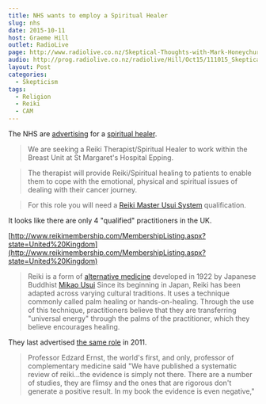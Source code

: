 ```yaml
---
title: NHS wants to employ a Spiritual Healer
slug: nhs
date: 2015-10-11
host: Graeme Hill
outlet: RadioLive
page: http://www.radiolive.co.nz/Skeptical-Thoughts-with-Mark-Honeychurch/tabid/506/articleID/102360/Default.aspx
audio: http://prog.radiolive.co.nz/radiolive/Hill/Oct15/111015_Skeptical_Thoughts.mp3
layout: Post
categories:
  - Skepticism
tags:
  - Religion
  - Reiki
  - CAM
---
```


The NHS are [advertising](https://www.jobs.nhs.uk/xi/vacancy/3dd4cf544c0502eb362f8492aea7dd7b/?vac_ref=913927029#.VhUNq33fjGx.facebook) for a [spiritual healer](http://www.reiki.org/reikinews/rn090199.html).

<!-- more -->

> We are seeking a Reiki Therapist/Spiritual Healer to work within the Breast Unit at St Margaret's Hospital Epping.

> The therapist will provide Reiki/Spiritual healing to patients to enable them to cope with the emotional, physical and spiritual issues of dealing with their cancer journey.

> For this role you will need a [Reiki Master Usui System](http://www.usuireiki-ogm.com/becoming_a_reiki_master.html) qualification.

It looks like there are only 4 "qualified" practitioners in the UK.

[http://www.reikimembership.com/MembershipListing.aspx?state=United%20Kingdom](http://www.reikimembership.com/MembershipListing.aspx?state=United%20Kingdom)

> Reiki is a form of [alternative medicine](https://en.wikipedia.org/wiki/Alternative_medicine) developed in 1922 by Japanese Buddhist [Mikao Usui](https://en.wikipedia.org/wiki/Mikao_Usui) Since its beginning in Japan, Reiki has been adapted across varying cultural traditions. It uses a technique commonly called palm healing or hands-on-healing. Through the use of this technique, practitioners believe that they are transferring "universal energy" through the palms of the practitioner, which they believe encourages healing.

They last advertised [the same role](http://www.isciencemag.co.uk/blog/reiki-really/) in 2011.

> Professor Edzard Ernst, the world's first, and only, professor of complementary medicine said "We have published a systematic review of reiki…the evidence is simply not there. There are a number of studies, they are flimsy and the ones that are rigorous don't generate a positive result. In my book the evidence is even negative,"
